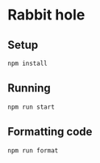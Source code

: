 # Rabbit hole

## Setup

	npm install

## Running

	npm run start

## Formatting code

	npm run format

